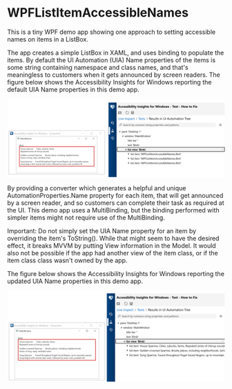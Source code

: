 # WPFListItemAccessibleNames
This is a tiny WPF demo app showing one approach to setting accessible names on items in a ListBox.

The app creates a simple ListBox in XAML, and uses binding to populate the items. By default the UI Automation (UIA) Name properties of the items is some string containing namespace and class names, and that's meaningless to customers when it gets announced by screen readers. The figure below shows the Accessibility Insights for Windows reporting the default UIA Name properties in this demo app.

![Alt text](WPFListItemAccessibleNames/Assets/AIWinBefore.png?raw=true "The AIWin tool reporting the default UIA Name properties of items in a list.")

By providing a converter which generates a helpful and unique AutomationProperties.Name property for each item, that will get announced by a screen reader, and so customers can complete their task as required at the UI. This demo app uses a MultiBinding, but the binding performed with simpler items might not require use of the MultiBinding.

Important: Do not simply set the UIA Name property for an item by overriding the item's ToString(). While that might seem to have the desired effect, it breaks MVVM by putting View information in the Model. It would also not be possible if the app had another view of the item class, or if the item class class wasn't owned by the app.

The figure below shows the Accessibility Insights for Windows reporting the updated UIA Name properties in this demo app.

![Alt text](WPFListItemAccessibleNames/Assets/AIWinAfter.png?raw=true "The AIWin tool reporting the updated UIA Name properties of items in a list.")

